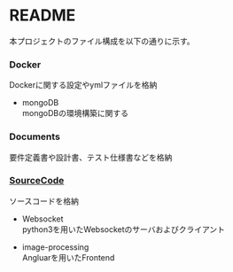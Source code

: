 # README #

本プロジェクトのファイル構成を以下の通りに示す。

### Docker ###

Dockerに関する設定やymlファイルを格納

* mongoDB  
    mongoDBの環境構築に関する

### Documents ###

要件定義書や設計書、テスト仕様書などを格納

### [SourceCode](./SourceCode) ###

ソースコードを格納

* Websocket  
    python3を用いたWebsocketのサーバおよびクライアント

* image-processing  
    Angluarを用いたFrontend
